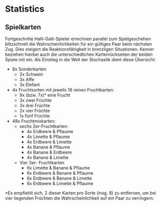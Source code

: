 # Statistics

## Spielkarten

Fortgeschritte Halli-Galli-Spieler errechnen parallel zum Spielgeschehen blitzschnell die Wahrscheinlichkeiten für ein gültiges Paar beim nächsten Zug. Dies steigert die Reaktionsfähigkeit in brenzligen Situationen. Kenner beziehen hierbei auch die unterschiedlichen Kartenrückseiten der beiden Spiele mit ein. Als Einstieg in die Welt der Stochastik dient diese Übersicht:

- 8x Sonderkarten:
  - 2x Schwein
  - 3x Affe
  - 3x Elefant
- 4x Fruchtsorten mit jeweils 18 reinen Fruchtkarten:
  - 9x (bzw. 7x)* eine Frucht
  - 3x zwei Früchte
  - 3x drei Früchte
  - 2x vier Früchte
  - 1x fünf Früchte
- 48x Fruchtmixkarten:
  - sechs 2er-Fruchtkarten:
    - 4x Erdbeere & Pflaume
    - 4x Limette & Pflaume
    - 4x Erdbeere & Limette
    - 4x Banane & Pflaume
    - 4x Banane & Erdbeere
    - 4x Banane & Limette
  - Vier 3er- Fruchtkarten
    - 6x Limette & Banane & Pflaume
    - 6x Erdbeere & Banane & Pflaume
    - 6x Erdbeere & Banane & Limette
    - 6x Erdbeere & Limette & Pflaume

*Es empfiehlt sich, 2 dieser Karten pro Sorte (insg. 8) zu entfernen, um bei vier liegenden Früchten die Wahrscheinlichkeit auf ein Paar zu verringern.
